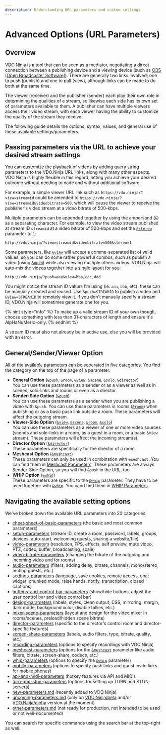 ```yaml
---
description: Understanding URL parameters and custom settings
---
```


# Advanced Options (URL Parameters)

## Overview

VDO.Ninja is a tool that can be seen as a mediator, negotiating a direct connection between a publishing device and a viewing device (such as [OBS \[Open Broadcaster Software\]](https://obsproject.com/)). There are generally two links involved; one to push (publish) and one to pull (view), although links can be made to do both at the same time.

The viewer (receiver) and the publisher (sender) each play their own role in determining the qualities of a stream, so likewise each side has its own set of parameters available to them. A publisher can have multiple viewers access their video stream, with each viewer having the ability to customize the quality of the stream they receive.

The following guide details the options, syntax, values, and general use of these available settings/parameters.

## Passing parameters via the URL to achieve your desired stream settings

You can customize the playback of videos by adding query string parameters to the VDO.Ninja URL links, along with many other aspects. VDO.Ninja is highly flexible in this regard, letting you achieve your desired outcome without needing to code and without additional software.

For example, a simple viewer URL link such as `https://vdo.ninja/?view=streamid` could be amended to `https://vdo.ninja/?view=streamid&videobitrate=500`, which will cause the viewer to receive the publisher's video stream at a video bitrate of 500-kbps.

Multiple parameters can be appended together by using the ampersand (`&`) as a separating character. For example, to view the video stream published at stream ID `streamid` at a video bitrate of 500-kbps and set the [`&stereo`](general-settings/stereo.md) parameter to `1`:

```markup
http://vdo.ninja/?view=streamid&videobitrate=500&stereo=1
```

Some parameters, like [`&view`](advanced-settings/view-parameters/view.md) will accept a comma-separated list of valid values, so you can do some rather powerful combos, such as publish a video (using [`&push`](source-settings/push.md)) while also viewing multiple others videos. VDO.Ninja will auto-mix the videos together into a single layout for you:

```markup
http://vdo.ninja/?push=aaa&view=bbb,ccc,ddd
```

You might notice the stream ID values I'm using (ie: `aaa`, `bbb`, etc); these can be manually created and reused. Use `&push=STREAMID` to publish a video and `&view=STREAMID` to remotely view it. If you don't manually specify a stream ID, VDO.Ninja will sometimes generate one for you.

{% hint style="info" %}
To make up a valid stream ID of your own though, choose something with less than 31-characters of length and ensure it's AlpHaNuMerIc-only.
{% endhint %}

A stream ID must also not already be in active use, else you will be provided with an error.

## General/Sender/Viewer Option

All of the available parameters can be seperated in five categories. You find the category on the top of the page of a parameter.

* **General Option** ([`&push`](source-settings/push.md), [`&room`](general-settings/room.md), [`&view`](advanced-settings/view-parameters/view.md), [`&scene`](advanced-settings/view-parameters/scene.md), [`&solo`](advanced-settings/mixer-scene-parameters/and-solo.md), [`&director`](viewers-settings/director.md))\
  You can use these parameters as a sender or as a viewer as well as in scenes, solo-links and rooms or even as a director.
* **Sender-Side Option** ([`&push`](source-settings/push.md))\
  You can use these parameters as a sender when you are publishing a video with `&push`. You can use these parameters in rooms ([`&room`](general-settings/room.md)) when publishing or as a basic push link outside a room. These parameters will affect the outgoing stream.
* **Viewer-Side Option** ([`&view`](advanced-settings/view-parameters/view.md), [`&scene`](advanced-settings/view-parameters/scene.md), [`&room`](general-settings/room.md), [`&solo`](advanced-settings/mixer-scene-parameters/and-solo.md))\
  You can use these parameters as a viewer of one or more video sources (scenes and solo-links in a room, as a guest in a room, or a basic `&view` stream). These parameters will affect the incoming stream(s).
* **Director Option** ([`&director`](viewers-settings/director.md))\
  These parameters are specifically for the director of a room.
* **Meshcast Option** ([`&meshcast`](newly-added-parameters/and-meshcast.md))\
  These parameters can only be used in combination with `&meshcast`. You can find them in [Meshcast Parameters](advanced-settings/meshcast-parameters/). These parameters are always Sender-Side Option, so you will find `&push` in the URL, too.
* **WHIP Option** ([`&whip`](advanced-settings/whip-parameters/and-whipview.md))\
  These parameters are specific to the [`&whip`](advanced-settings/whip-parameters/and-whipview.md) parameter. They have to be used together with [`&whip`](advanced-settings/whip-parameters/and-whipview.md). You cand find them in [WHIP Parameters](advanced-settings/whip-parameters/).

## Navigating the available setting options

We've broken down the available URL parameters into 20 categories:

* [cheat-sheet-of-basic-parameters](advanced-settings/cheat-sheet-of-basic-parameters/ "mention") (the basic and most common parameters)
* [setup-parameters](advanced-settings/setup-parameters/ "mention") (stream ID, create a room, password, labels, groups, devices, auto-start, welcoming guests, sharing a website/file)
* [video-parameters](advanced-settings/video-parameters/ "mention") (resolution, FPS, effects, self preview, mute video, PTZ, codec, buffer, broadcasting, scale)
* [video-bitrate-parameters](advanced-settings/video-bitrate-parameters/ "mention") (changing the bitrate of the outgoing and incoming video and for rooms)
* [audio-parameters](advanced-settings/audio-parameters/ "mention") (filters, adding delay, bitrate, channels, mono/stereo, muting guests, etc.)
* [settings-parameters](advanced-settings/settings-parameters/ "mention") (language, save cookies, remote access, chat widget, chunked mode, raise hands, notify, transcription, closed captions)
* [buttons-and-control-bar-parameters](advanced-settings/buttons-and-control-bar-parameters/ "mention") (show/hide buttons, adjust the user control bar and video control bar)
* [design-parameters](advanced-settings/design-parameters/ "mention") (labels, styles, clean output, CSS, mirroring, margin, dark mode, background color, disable tallies, etc.)
* [mixer-scene-parameters](advanced-settings/mixer-scene-parameters/ "mention") (layout and design for the video mixer in rooms/scenes, preload/hidden scene bitrate)
* [director-parameters](advanced-settings/director-parameters/ "mention") (specific to the director's control room and director-specific features)
* [screen-share-parameters](advanced-settings/screen-share-parameters/ "mention") (labels, audio filters, type, bitrate, quality, etc.)
* [recording-parameters](advanced-settings/recording-parameters/ "mention") (options to specify recordings with VDO.Ninja)
* [meshcast-parameters](advanced-settings/meshcast-parameters/ "mention") (options for the [`&meshcast`](newly-added-parameters/and-meshcast.md) parameter like audio filters, bitrate, screen-share, codecs, etc.)
* [whip-parameters](advanced-settings/whip-parameters/ "mention") (options to specify the [`&whip`](advanced-settings/whip-parameters/and-whipview.md) parameter)
* [mobile-parameters](advanced-settings/mobile-parameters/ "mention") (options to specify push links and guest invite links for mobile phones)
* [api-and-midi-parameters](advanced-settings/api-and-midi-parameters/ "mention") (hotkey features via API and MIDI)
* [turn-and-stun-parameters](advanced-settings/turn-and-stun-parameters/ "mention") (options for setting up TURN and STUN servers)
* [new-parameters.md](advanced-settings/new-parameters.md "mention") (recently added to VDO.Ninja)
* [upcoming-parameters.md](advanced-settings/upcoming-parameters.md "mention") (only on [VDO.Ninja/beta](https://vdo.ninja/beta/) and/or [VDO.Ninja/alpha](https://vdo.ninja/alpha/) version at the moment)
* [other-parameters.md](other-parameters.md "mention") (not ready for production, not intended to be used or not well-documented)

You can search for specific commands using the search bar at the top-right as well.
